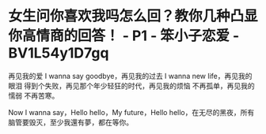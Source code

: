 # 女生问你喜欢我吗怎么回？教你几种凸显你高情商的回答！ - P1 - 笨小子恋爱 - BV1L54y1D7gq

再见我的爱 I wanna say goodbye，再见我的过去 I wanna new life，再见我的眼泪 得到个失败，再见那个年少轻狂的时代，再见我的烦恼 不再孤单，再见我的懦弱 不再苦寒。

Now I wanna say，Hello hello，My future，Hello hello，在无尽的黑夜，所有脑管要毁灭，至少我還有夢，都在等你。

